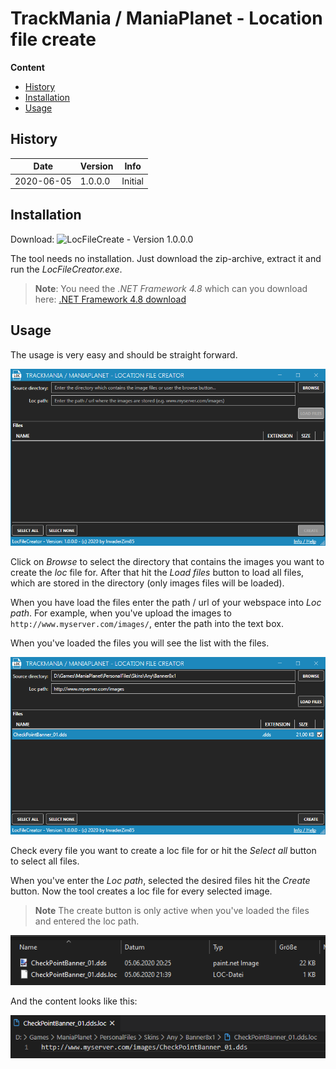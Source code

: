 # TrackMania / ManiaPlanet - Location file create

**Content**
<!-- TOC -->

- [History](#history)
- [Installation](#installation)
- [Usage](#usage)

<!-- /TOC -->

## History

| Date | Version | Info |
|---|---|---|
| 2020-06-05 | 1.0.0.0 | Initial |

## Installation

Download: ![LocFileCreate - Version 1.0.0.0]()

The tool needs no installation. Just download the zip-archive, extract it and run the *LocFileCreator.exe*.

> **Note**: You need the *.NET Framework 4.8* which can you download here: [.NET Framework 4.8 download](https://support.microsoft.com/de-de/help/4503548/microsoft-net-framework-4-8-offline-installer-for-windows)

## Usage
The usage is very easy and should be straight forward. 

![Main](images/001.png)

Click on *Browse* to select the directory that contains the images you want to create the *loc* file for. After that hit the *Load files* button to load all files, which are stored in the directory (only images files will be loaded).

When you have load the files enter the path / url of your webspace into *Loc path*. For example, when you've upload the images to `http://www.myserver.com/images/`, enter the path into the text box.

When you've loaded the files you will see the list with the files.

![Loaded](images/002.png)

Check every file you want to create a loc file for or hit the *Select all* button to select all files.

When you've enter the *Loc path*, selected the desired files hit the *Create* button. Now the tool creates a loc file for every selected image.

> **Note** The create button is only active when you've loaded the files and entered the loc path.

![Loc](images/003.png)

And the content looks like this:

![Content](images/004.png)

